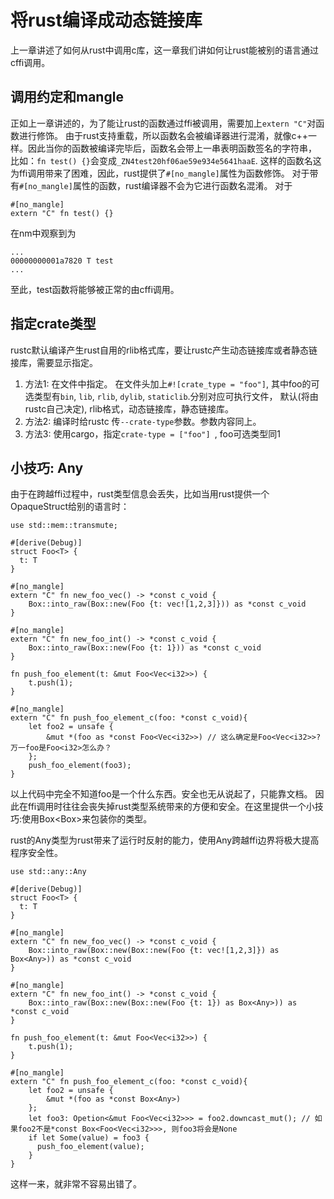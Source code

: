# 将rust编译成动态链接库
上一章讲述了如何从rust中调用c库，这一章我们讲如何让rust能被别的语言通过cffi调用。

## 调用约定和mangle
正如上一章讲述的，为了能让rust的函数通过ffi被调用，需要加上`extern "C"`对函数进行修饰。
由于rust支持重载，所以函数名会被编译器进行混淆，就像c++一样。因此当你的函数被编译完毕后，函数名会带上一串表明函数签名的字符串，
比如：`fn test() {}`会变成`_ZN4test20hf06ae59e934e5641haaE`.
这样的函数名这为ffi调用带来了困难，因此，rust提供了`#[no_mangle]`属性为函数修饰。
对于带有`#[no_mangle]`属性的函数，rust编译器不会为它进行函数名混淆。
对于
```
#[no_mangle]
extern "C" fn test() {}
```
在nm中观察到为
```
...
00000000001a7820 T test
...
```
至此，test函数将能够被正常的由cffi调用。
## 指定crate类型
rustc默认编译产生rust自用的rlib格式库，要让rustc产生动态链接库或者静态链接库，需要显示指定。
1. 方法1: 在文件中指定。
   在文件头加上`#![crate_type = "foo"]`, 其中foo的可选类型有`bin`, `lib`, `rlib`, `dylib`, `staticlib`.分别对应可执行文件，
   默认(将由rustc自己决定), rlib格式，动态链接库，静态链接库。
2. 方法2: 编译时给rustc 传`--crate-type`参数。参数内容同上。
3. 方法3: 使用cargo，指定`crate-type = ["foo"] `, foo可选类型同1
## 小技巧: Any
由于在跨越ffi过程中，rust类型信息会丢失，比如当用rust提供一个OpaqueStruct给别的语言时：
```
use std::mem::transmute;

#[derive(Debug)]
struct Foo<T> {
  t: T
}

#[no_mangle]
extern "C" fn new_foo_vec() -> *const c_void {
    Box::into_raw(Box::new(Foo {t: vec![1,2,3]})) as *const c_void
}

#[no_mangle]
extern "C" fn new_foo_int() -> *const c_void {
    Box::into_raw(Box::new(Foo {t: 1})) as *const c_void
}

fn push_foo_element(t: &mut Foo<Vec<i32>>) {
    t.push(1);
}

#[no_mangle]
extern "C" fn push_foo_element_c(foo: *const c_void){
    let foo2 = unsafe {
        &mut *(foo as *const Foo<Vec<i32>>) // 这么确定是Foo<Vec<i32>>? 万一foo是Foo<i32>怎么办？
    };
    push_foo_element(foo3);
}
```
以上代码中完全不知道foo是一个什么东西。安全也无从说起了，只能靠文档。
因此在ffi调用时往往会丧失掉rust类型系统带来的方便和安全。在这里提供一个小技巧:使用Box<Box<Any>>来包装你的类型。

rust的Any类型为rust带来了运行时反射的能力，使用Any跨越ffi边界将极大提高程序安全性。
```
use std::any::Any

#[derive(Debug)]
struct Foo<T> {
  t: T
}

#[no_mangle]
extern "C" fn new_foo_vec() -> *const c_void {
    Box::into_raw(Box::new(Box::new(Foo {t: vec![1,2,3]}) as Box<Any>)) as *const c_void
}

#[no_mangle]
extern "C" fn new_foo_int() -> *const c_void {
    Box::into_raw(Box::new(Box::new(Foo {t: 1}) as Box<Any>)) as *const c_void
}

fn push_foo_element(t: &mut Foo<Vec<i32>>) {
    t.push(1);
}

#[no_mangle]
extern "C" fn push_foo_element_c(foo: *const c_void){
    let foo2 = unsafe {
        &mut *(foo as *const Box<Any>)
    };
    let foo3: Opetion<&mut Foo<Vec<i32>>> = foo2.downcast_mut(); // 如果foo2不是*const Box<Foo<Vec<i32>>>, 则foo3将会是None
    if let Some(value) = foo3 {
      push_foo_element(value);
    }
}
```
这样一来，就非常不容易出错了。
